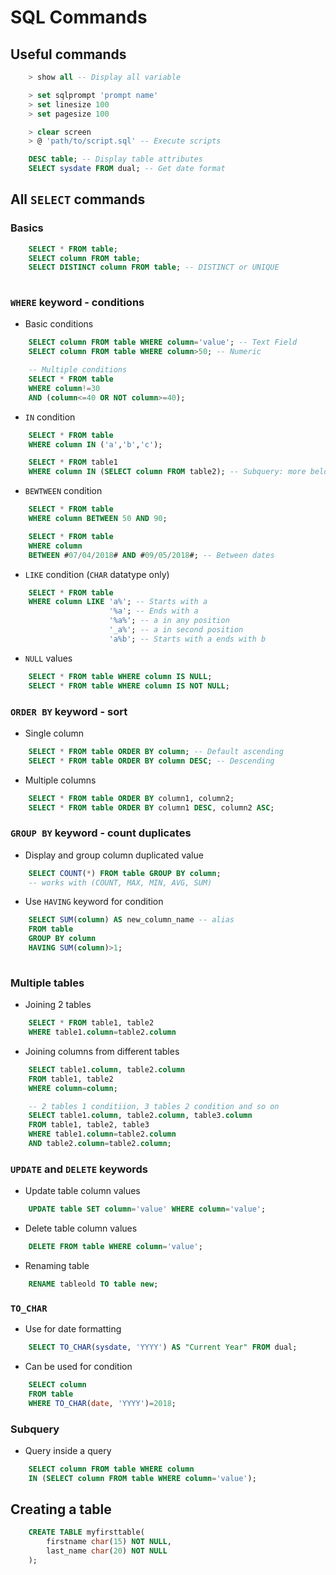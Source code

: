 # SQL Commands

## Useful commands

```sql
	> show all -- Display all variable

	> set sqlprompt 'prompt name'
	> set linesize 100
	> set pagesize 100

	> clear screen
	> @ 'path/to/script.sql' -- Execute scripts

	DESC table; -- Display table attributes
	SELECT sysdate FROM dual; -- Get date format

```

## All `SELECT` commands

### Basics

```sql	
	SELECT * FROM table;
  	SELECT column FROM table;
  	SELECT DISTINCT column FROM table; -- DISTINCT or UNIQUE
  	
```

### `WHERE` keyword - conditions

* Basic conditions

```sql
	SELECT column FROM table WHERE column='value'; -- Text Field
	SELECT column FROM table WHERE column>50; -- Numeric

	-- Multiple conditions
	SELECT * FROM table
	WHERE column!=30
	AND (column<=40 OR NOT column>=40);

```

* `IN` condition

```sql
	SELECT * FROM table
	WHERE column IN ('a','b','c');

	SELECT * FROM table1
	WHERE column IN (SELECT column FROM table2); -- Subquery: more below
```

*  `BEWTWEEN` condition

```sql
	SELECT * FROM table
	WHERE column BETWEEN 50 AND 90;

	SELECT * FROM table
	WHERE column
	BETWEEN #07/04/2018# AND #09/05/2018#; -- Between dates
```

* `LIKE` condition (`CHAR` datatype only)

```sql
	SELECT * FROM table
	WHERE column LIKE 'a%'; -- Starts with a
					  '%a'; -- Ends with a
					  '%a%'; -- a in any position
					  '_a%'; -- a in second position
					  'a%b'; -- Starts with a ends with b

```

* `NULL` values

```sql
	SELECT * FROM table WHERE column IS NULL;
	SELECT * FROM table WHERE column IS NOT NULL;
```


### `ORDER BY` keyword - sort

* Single column

```sql
	SELECT * FROM table ORDER BY column; -- Default ascending
	SELECT * FROM table ORDER BY column DESC; -- Descending
```

* Multiple columns

```sql
	SELECT * FROM table ORDER BY column1, column2;
	SELECT * FROM table ORDER BY column1 DESC, column2 ASC;
```

### `GROUP BY` keyword - count duplicates

* Display and group column duplicated value

```sql
	SELECT COUNT(*) FROM table GROUP BY column;
	-- works with (COUNT, MAX, MIN, AVG, SUM)
```

* Use `HAVING` keyword for condition

```sql
	SELECT SUM(column) AS new_column_name -- alias
	FROM table 
	GROUP BY column
	HAVING SUM(column)>1;
	
```


### Multiple tables

* Joining 2 tables

```sql
  	SELECT * FROM table1, table2 
  	WHERE table1.column=table2.column
```

* Joining columns from different tables

```sql
  	SELECT table1.column, table2.column 
  	FROM table1, table2 
  	WHERE column=column;

  	-- 2 tables 1 conditiion, 3 tables 2 condition and so on
  	SELECT table1.column, table2.column, table3.column
  	FROM table1, table2, table3 
  	WHERE table1.column=table2.column 
  	AND table2.column=table2.column;
```


### `UPDATE` and `DELETE` keywords

* Update table column values

```sql 
	UPDATE table SET column='value' WHERE column='value';
```

* Delete table column values

```sql
	DELETE FROM table WHERE column='value';
```

* Renaming table

```sql
	RENAME tableold TO table new;
```

### `TO_CHAR` 

* Use for date formatting

```sql
	SELECT TO_CHAR(sysdate, 'YYYY') AS "Current Year" FROM dual;
```

* Can be used for condition

```sql
	SELECT column
	FROM table
	WHERE TO_CHAR(date, 'YYYY')=2018;
```

### Subquery

* Query inside a query

```sql
	SELECT column FROM table WHERE column
	IN (SELECT column FROM table WHERE column='value');
```




## Creating a table 

```sql
	CREATE TABLE myfirsttable(
		firstname char(15) NOT NULL,
		last_name char(20) NOT NULL
	);
```




